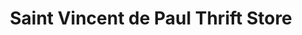 ---
title: "Saint Vincent de Paul Thrift Store"
url: /eugene/saint-vincent-de-paul-thrift-store-west-11th-avenue/
shop: charity
---